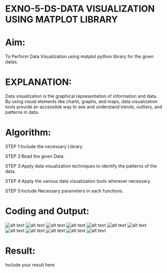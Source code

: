 # EXNO-5-DS-DATA VISUALIZATION USING MATPLOT LIBRARY

# Aim:
  To Perform Data Visualization using matplot python library for the given datas.

# EXPLANATION:
Data visualization is the graphical representation of information and data. By using visual elements like charts, graphs, and maps, data visualization tools provide an accessible way to see and understand trends, outliers, and patterns in data.

# Algorithm:
STEP 1:Include the necessary Library.

STEP 2:Read the given Data.

STEP 3:Apply data visualization techniques to identify the patterns of the data.

STEP 4:Apply the various data visualization tools wherever necessary.

STEP 5:Include Necessary parameters in each functions.

# Coding and Output:
![alt text](<Screenshot 2025-04-16 190823.png>) 
![alt text](<Screenshot 2025-04-16 190833.png>) 
![alt text](<Screenshot 2025-04-16 190841.png>) 
![alt text](<Screenshot 2025-04-16 190852.png>) 
![alt text](<Screenshot 2025-04-16 190900.png>) 
![alt text](<Screenshot 2025-04-16 190909.png>) 
![alt text](<Screenshot 2025-04-16 190917.png>) 
![alt text](<Screenshot 2025-04-16 191426.png>) 
![alt text](<Screenshot 2025-04-16 191435.png>) 
![alt text](<Screenshot 2025-04-16 191451.png>) 
![alt text](<Screenshot 2025-04-16 191506.png>) 
![alt text](<Screenshot 2025-04-16 191513.png>)
# Result:
 Include your result here

